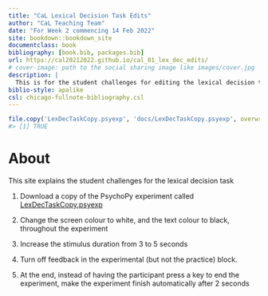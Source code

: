 ```yaml
--- 
title: "CaL Lexical Decision Task Edits"
author: "CaL Teaching Team"
date: "For Week 2 commencing 14 Feb 2022"
site: bookdown::bookdown_site
documentclass: book
bibliography: [book.bib, packages.bib]
url: https://cal20212022.github.io/cal_01_lex_dec_edits/
# cover-image: path to the social sharing image like images/cover.jpg
description: |
  This is for the student challenges for editing the lexical decision task experiment.
biblio-style: apalike
csl: chicago-fullnote-bibliography.csl
---
```



```r
file.copy('LexDecTaskCopy.psyexp', 'docs/LexDecTaskCopy.psyexp', overwrite = TRUE)
#> [1] TRUE
```


# About

This site explains the student challenges for the lexical decision task

1. Download a copy of the PsychoPy experiment called [LexDecTaskCopy.psyexp](./LexDecTaskCopy.psyexp)

1. Change the screen colour to white, and the text colour to black, throughout the experiment
2. Increase the stimulus duration from 3 to 5 seconds
3. Turn off feedback in the experimental (but not the practice) block.
3. At the end, instead of having the participant press a key to end the experiment, make the experiment finish automatically after 2 seconds
